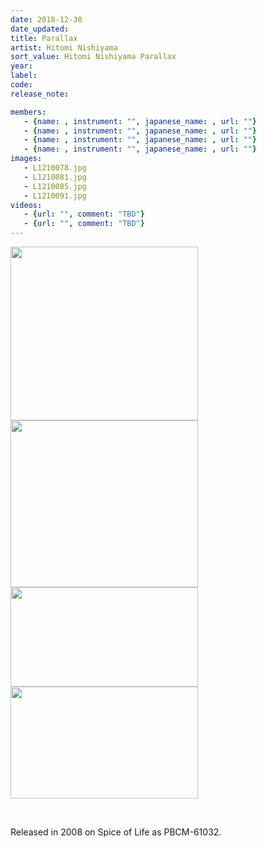 ```yaml
---
date: 2018-12-30
date_updated: 
title: Parallax
artist: Hitomi Nishiyama
sort_value: Hitomi Nishiyama Parallax
year: 
label: 
code: 
release_note: 

members:
   - {name: , instrument: "", japanese_name: , url: ""}
   - {name: , instrument: "", japanese_name: , url: ""}
   - {name: , instrument: "", japanese_name: , url: ""}
   - {name: , instrument: "", japanese_name: , url: ""}
images: 
   - L1210078.jpg
   - L1210081.jpg
   - L1210085.jpg
   - L1210091.jpg
videos: 
   - {url: "", comment: "TBD"}
   - {url: "", comment: "TBD"}
---
```

<a href="http://www.jjazzist.com/wp-content/uploads/2018/08/L1210078.jpg"><img class="alignnone size-medium wp-image-3529" src="http://www.jjazzist.com/wp-content/uploads/2018/08/L1210078-300x278.jpg" alt="" width="300" height="278" /></a> <a href="http://www.jjazzist.com/wp-content/uploads/2018/08/L1210081.jpg"><img class="alignnone size-medium wp-image-3530" src="http://www.jjazzist.com/wp-content/uploads/2018/08/L1210081-300x267.jpg" alt="" width="300" height="267" /></a> <a href="http://www.jjazzist.com/wp-content/uploads/2018/08/L1210085.jpg"><img class="alignnone size-medium wp-image-3531" src="http://www.jjazzist.com/wp-content/uploads/2018/08/L1210085-300x159.jpg" alt="" width="300" height="159" /></a> <a href="http://www.jjazzist.com/wp-content/uploads/2018/08/L1210091.jpg"><img class="alignnone size-medium wp-image-3532" src="http://www.jjazzist.com/wp-content/uploads/2018/08/L1210091-300x179.jpg" alt="" width="300" height="179" /></a>

&nbsp;

Released in 2008 on Spice of Life as PBCM-61032.
